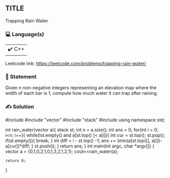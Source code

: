 ## TITLE
Trapping Rain Water

### 💻 Language(s)

<table>
    <tr>
        <td>✔️ C++</td>
    </tr>
</table>

Leetcode link: https://leetcode.com/problems/trapping-rain-water/

### 📖 Statement
Given n non-negative integers representing an elevation map where the width of each bar is 1, compute how much water it can trap after raining.


### ✍️ Solution

#include<iostream>
#include "vector"
#include "stack"
#include<algorithm>
using namespace std;

int rain_water(vector<int> a){
	stack<int> st;
	int n = a.size();
	int ans = 0;
	for(int i = 0; i<n; i++){
		while(!st.empty() and a[st.top() ]< a[i]){
			int cur = st.top();
			st.pop();
			if(st.empty()){
				break;
			}
			int diff = i - st.top() -1;
			ans += (min(a[st.top()], a[i])- a[cur])*diff;
		}
		st.push(i);
	}
	return ans;
	}
int main(int argc, char *argv[])
{
vector<int> a = {0,1,0,2,1,0,1,3,2,1,2,1};	cout<<rain_water(a);
	
	
	return 0;
}

